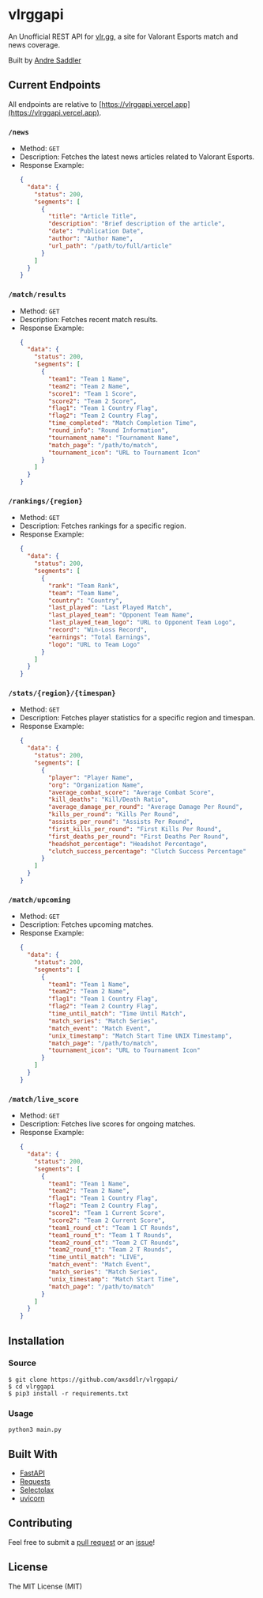 # vlrggapi

An Unofficial REST API for [vlr.gg](https://www.vlr.gg/), a site for Valorant Esports match and news coverage.

Built by [Andre Saddler](https://github.com/axsddlr/)

## Current Endpoints

All endpoints are relative to [https://vlrggapi.vercel.app](https://vlrggapi.vercel.app).

### `/news`

- Method: `GET`
- Description: Fetches the latest news articles related to Valorant Esports.
- Response Example:
  ```json
  {
    "data": {
      "status": 200,
      "segments": [
        {
          "title": "Article Title",
          "description": "Brief description of the article",
          "date": "Publication Date",
          "author": "Author Name",
          "url_path": "/path/to/full/article"
        }
      ]
    }
  }
  ```

### `/match/results`

- Method: `GET`
- Description: Fetches recent match results.
- Response Example:
  ```json
  {
    "data": {
      "status": 200,
      "segments": [
        {
          "team1": "Team 1 Name",
          "team2": "Team 2 Name",
          "score1": "Team 1 Score",
          "score2": "Team 2 Score",
          "flag1": "Team 1 Country Flag",
          "flag2": "Team 2 Country Flag",
          "time_completed": "Match Completion Time",
          "round_info": "Round Information",
          "tournament_name": "Tournament Name",
          "match_page": "/path/to/match",
          "tournament_icon": "URL to Tournament Icon"
        }
      ]
    }
  }
  ```

### `/rankings/{region}`

- Method: `GET`
- Description: Fetches rankings for a specific region.
- Response Example:
  ```json
  {
    "data": {
      "status": 200,
      "segments": [
        {
          "rank": "Team Rank",
          "team": "Team Name",
          "country": "Country",
          "last_played": "Last Played Match",
          "last_played_team": "Opponent Team Name",
          "last_played_team_logo": "URL to Opponent Team Logo",
          "record": "Win-Loss Record",
          "earnings": "Total Earnings",
          "logo": "URL to Team Logo"
        }
      ]
    }
  }
  ```

### `/stats/{region}/{timespan}`

- Method: `GET`
- Description: Fetches player statistics for a specific region and timespan.
- Response Example:
  ```json
  {
    "data": {
      "status": 200,
      "segments": [
        {
          "player": "Player Name",
          "org": "Organization Name",
          "average_combat_score": "Average Combat Score",
          "kill_deaths": "Kill/Death Ratio",
          "average_damage_per_round": "Average Damage Per Round",
          "kills_per_round": "Kills Per Round",
          "assists_per_round": "Assists Per Round",
          "first_kills_per_round": "First Kills Per Round",
          "first_deaths_per_round": "First Deaths Per Round",
          "headshot_percentage": "Headshot Percentage",
          "clutch_success_percentage": "Clutch Success Percentage"
        }
      ]
    }
  }
  ```

### `/match/upcoming`

- Method: `GET`
- Description: Fetches upcoming matches.
- Response Example:
  ```json
  {
    "data": {
      "status": 200,
      "segments": [
        {
          "team1": "Team 1 Name",
          "team2": "Team 2 Name",
          "flag1": "Team 1 Country Flag",
          "flag2": "Team 2 Country Flag",
          "time_until_match": "Time Until Match",
          "match_series": "Match Series",
          "match_event": "Match Event",
          "unix_timestamp": "Match Start Time UNIX Timestamp",
          "match_page": "/path/to/match",
          "tournament_icon": "URL to Tournament Icon"
        }
      ]
    }
  }
  ```

### `/match/live_score`

- Method: `GET`
- Description: Fetches live scores for ongoing matches.
- Response Example:
  ```json
  {
    "data": {
      "status": 200,
      "segments": [
        {
          "team1": "Team 1 Name",
          "team2": "Team 2 Name",
          "flag1": "Team 1 Country Flag",
          "flag2": "Team 2 Country Flag",
          "score1": "Team 1 Current Score",
          "score2": "Team 2 Current Score",
          "team1_round_ct": "Team 1 CT Rounds",
          "team1_round_t": "Team 1 T Rounds",
          "team2_round_ct": "Team 2 CT Rounds",
          "team2_round_t": "Team 2 T Rounds",
          "time_until_match": "LIVE",
          "match_event": "Match Event",
          "match_series": "Match Series",
          "unix_timestamp": "Match Start Time",
          "match_page": "/path/to/match"
        }
      ]
    }
  }
  ```

## Installation

### Source

```
$ git clone https://github.com/axsddlr/vlrggapi/
$ cd vlrggapi
$ pip3 install -r requirements.txt
```

### Usage

```
python3 main.py
```

## Built With

- [FastAPI](https://fastapi.tiangolo.com/)
- [Requests](https://requests.readthedocs.io/en/master/)
- [Selectolax](https://github.com/rushter/selectolax)
- [uvicorn](https://www.uvicorn.org/)

## Contributing

Feel free to submit a [pull request](https://github.com/axsddlr/vlrggapi/pull/new/master) or an [issue](https://github.com/axsddlr/vlrggapi/issues/new)!

## License

The MIT License (MIT)
